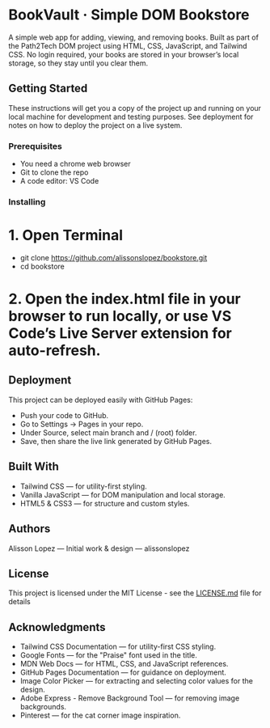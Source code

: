 # BookVault · Simple DOM Bookstore

A simple web app for adding, viewing, and removing books.
Built as part of the Path2Tech DOM project using HTML, CSS, JavaScript, and Tailwind CSS.
No login required, your books are stored in your browser’s local storage, so they stay until you clear them.

## Getting Started

These instructions will get you a copy of the project up and running on your local machine for development and testing purposes. See deployment for notes on how to deploy the project on a live system.

### Prerequisites

- You need a chrome web browser
- Git to clone the repo
- A code editor: VS Code 

### Installing

# 1. Open Terminal
- git clone https://github.com/alissonslopez/bookstore.git
- cd bookstore

# 2. Open the index.html file in your browser to run locally, or use VS Code’s Live Server extension for auto-refresh.

## Deployment

This project can be deployed easily with GitHub Pages:
- Push your code to GitHub.
- Go to Settings → Pages in your repo.
- Under Source, select main branch and / (root) folder.
- Save, then share the live link generated by GitHub Pages.
  
## Built With
- Tailwind CSS — for utility-first styling.
- Vanilla JavaScript — for DOM manipulation and local storage.
- HTML5 & CSS3 — for structure and custom styles.
  
## Authors
Alisson Lopez — Initial work & design — alissonslopez

## License

This project is licensed under the MIT License - see the [LICENSE.md](LICENSE.md) file for details

## Acknowledgments
* Tailwind CSS Documentation — for utility-first CSS styling.
* Google Fonts — for the "Praise" font used in the title.
* MDN Web Docs — for HTML, CSS, and JavaScript references.
* GitHub Pages Documentation — for guidance on deployment.
* Image Color Picker — for extracting and selecting color values for the design.
* Adobe Express - Remove Background Tool — for removing image backgrounds.
* Pinterest — for the cat corner image inspiration.
